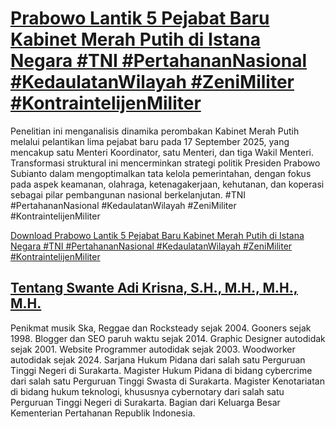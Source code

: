 # [Prabowo Lantik 5 Pejabat Baru Kabinet Merah Putih di Istana Negara #TNI #PertahananNasional #KedaulatanWilayah #ZeniMiliter #KontraintelijenMiliter](https://swanteadikrisna.com/kemhan/website/274/prabowo-lantik-5-pejabat-baru-kabinet-merah-putih-di-istana-negara/)

Penelitian ini menganalisis dinamika perombakan Kabinet Merah Putih melalui pelantikan lima pejabat baru pada 17 September 2025, yang mencakup satu Menteri Koordinator, satu Menteri, dan tiga Wakil Menteri. Transformasi struktural ini mencerminkan strategi politik Presiden Prabowo Subianto dalam mengoptimalkan tata kelola pemerintahan, dengan fokus pada aspek keamanan, olahraga, ketenagakerjaan, kehutanan, dan koperasi sebagai pilar pembangunan nasional berkelanjutan. #TNI #PertahananNasional #KedaulatanWilayah #ZeniMiliter #KontraintelijenMiliter 

[Download Prabowo Lantik 5 Pejabat Baru Kabinet Merah Putih di Istana Negara #TNI #PertahananNasional #KedaulatanWilayah #ZeniMiliter #KontraintelijenMiliter](https://swanteadikrisna.com/kemhan/website/274/prabowo-lantik-5-pejabat-baru-kabinet-merah-putih-di-istana-negara/)


## [Tentang Swante Adi Krisna, S.H., M.H., M.H., M.H.](https://swanteadikrisna.com/)

Penikmat musik Ska, Reggae dan Rocksteady sejak 2004. Gooners sejak 1998. Blogger dan SEO paruh waktu sejak 2014. Graphic Designer autodidak sejak 2001. Website Programmer autodidak sejak 2003. Woodworker autodidak sejak 2024. Sarjana Hukum Pidana dari salah satu Perguruan Tinggi Negeri di Surakarta. Magister Hukum Pidana di bidang cybercrime dari salah satu Perguruan Tinggi Swasta di Surakarta. Magister Kenotariatan di bidang hukum teknologi, khususnya cybernotary dari salah satu Perguruan Tinggi Negeri di Surakarta. Bagian dari Keluarga Besar Kementerian Pertahanan Republik Indonesia.